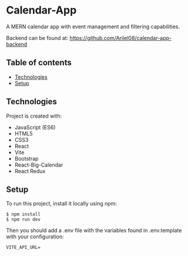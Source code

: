 # Calendar-App
A MERN calendar app with event management and filtering capabilities.

Backend can be found at: https://github.com/Ariiel08/calendar-app-backend

## Table of contents
* [Technologies](#technologies)
* [Setup](#setup)

## Technologies
Project is created with:
* JavaScript (ES6)
* HTML5
* CSS3
* React
* Vite
* Bootstrap
* React-Big-Calendar
* React Redux

## Setup
To run this project, install it locally using npm:

```
$ npm install
$ npm run dev
```

Then you should add a .env file with the variables found in .env.template with your configuration:

```
VITE_API_URL=
```